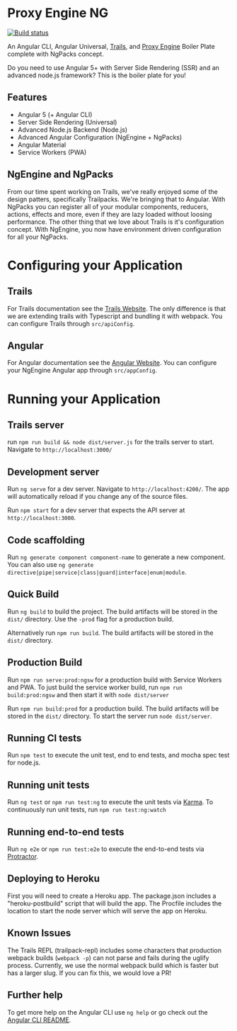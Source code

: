 # Proxy Engine NG

[![Build status][ci-image]][ci-url]

An Angular CLI, Angular Universal, [Trails](https://trailsjs.io/), and [Proxy Engine](https://github.com/CaliStyle/trailpack-proxy-engine) Boiler Plate complete with NgPacks concept.

Do you need to use Angular 5+ with Server Side Rendering (SSR) and an advanced node.js framework? This is the boiler plate for you!

## Features
 - Angular 5 (+ Angular CLI)
 - Server Side Rendering (Universal)
 - Advanced Node.js Backend (Node.js)
 - Advanced Angular Configuration (NgEngine + NgPacks)
 - Angular Material
 - Service Workers (PWA)

## NgEngine and NgPacks
From our time spent working on Trails, we've really enjoyed some of the design patters, specifically Trailpacks. We're bringing that to Angular. With NgPacks you can register all of your modular components, reducers, actions, effects and more, even if they are lazy loaded without loosing performance. The other thing that we love about Trails is it's configuration concept.  With NgEngine, you now have environment driven configuration for all your NgPacks.

# Configuring your Application
## Trails
For Trails documentation see the [Trails Website](https://trailsjs.io).  The only difference is that we are extending trails with Typescript and bundling it with webpack. You can configure Trails through `src/apiConfig`.

## Angular
For Angular documentation see the [Angular Website](https://angular.io).  You can configure your NgEngine Angular app through `src/appConfig`. 

# Running your Application

## Trails server
run `npm run build && node dist/server.js` for the trails server to start. Navigate to `http://localhost:3000/`

## Development server

Run `ng serve` for a dev server. Navigate to `http://localhost:4200/`. The app will automatically reload if you change any of the source files.

Run `npm start` for a dev server that expects the API server at `http://localhost:3000`.  

## Code scaffolding

Run `ng generate component component-name` to generate a new component. You can also use `ng generate directive|pipe|service|class|guard|interface|enum|module`.

## Quick Build

Run `ng build` to build the project. The build artifacts will be stored in the `dist/` directory. Use the `-prod` flag for a production build.

Alternatively run `npm run build`. The build artifacts will be stored in the `dist/` directory.

## Production Build
Run `npm run serve:prod:ngsw` for a production build with Service Workers and PWA. To just build the service worker build, run `npm run build:prod:ngsw` and then start it with `node dist/server`

Run `npm run build:prod` for a production build. The build artifacts will be stored in the `dist/` directory. To start the server run `node dist/server`.

## Running CI tests
Run `npm test` to execute the unit test, end to end tests, and mocha spec test for node.js.

## Running unit tests

Run `ng test` or `npm run test:ng` to execute the unit tests via [Karma](https://karma-runner.github.io). To continuously run unit tests, run `npm run test:ng:watch`

## Running end-to-end tests

Run `ng e2e` or `npm run test:e2e` to execute the end-to-end tests via [Protractor](http://www.protractortest.org/).

## Deploying to Heroku
First you will need to create a Heroku app. The package.json includes a "heroku-postbuild" script that will build the app. The Procfile includes the location to start the node server which will serve the app on Heroku.

## Known Issues
The Trails REPL (trailpack-repl) includes some characters that production webpack builds (`webpack -p`) can not parse and fails during the uglify process.  Currently, we use the normal webpack build which is faster but has a larger slug. If you can fix this, we would love a PR!

## Further help

To get more help on the Angular CLI use `ng help` or go check out the [Angular CLI README](https://github.com/angular/angular-cli/blob/master/README.md).

[ci-image]: https://img.shields.io/circleci/project/github/CaliStyle/NgEngine/master.svg
[ci-url]: https://circleci.com/gh/CaliStyle/NgEngine/tree/master
